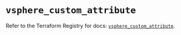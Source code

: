 # `vsphere_custom_attribute`

Refer to the Terraform Registry for docs: [`vsphere_custom_attribute`](https://registry.terraform.io/providers/hashicorp/vsphere/2.8.1/docs/resources/custom_attribute).
